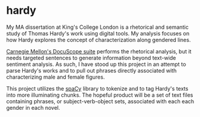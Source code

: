 # hardy
My MA dissertation at King's College London is a rhetorical and semantic study of Thomas Hardy's work using digital tools. My analysis focuses on how Hardy explores the concept of characterization along gendered lines.

<a href="http://www.cmu.edu/dietrich/english/research/docuscope.html">Carnegie Mellon's DocuScope suite</a> performs the rhetorical analysis, but it needs targeted sentences to generate information beyond text-wide sentiment analysis. As such, I have stood up this project in an attempt to parse Hardy's works and to pull out phrases directly associated with characterizing male and female figures.

This project utilizes the <a href="https://spacy.io/">spaCy</a> library to tokenize and to tag Hardy's texts into more illuminating chunks. The hopeful product will be a set of text files containing phrases, or subject-verb-object sets, associated with each each gender in each novel.
